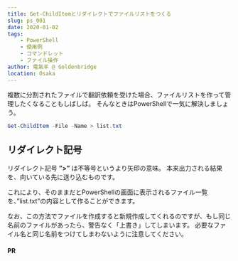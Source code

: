 ```yaml
---
title: Get-ChildItemとリダイレクトでファイルリストをつくる
slug: ps_001
date: 2020-01-02
tags: 
    - PowerShell
    - 使用例
    - コマンドレット
    - ファイル操作
author: 電氣羊 @ Goldenbridge
location: Osaka
---
```


<!-- リダイレクト設定済み -->

複数に分割されたファイルで翻訳依頼を受けた場合、ファイルリストを作って管理したくなることもしばしば。
そんなときはPowerShellで一気に解決しましょう。

```powershell
Get-ChildItem -File -Name > list.txt
```

## リダイレクト記号
リダイレクト記号 **”>”** は不等号というより矢印の意味。
本来出力される結果を、向いている先に送り込むものです。

これにより、そのままだとPowerShellの画面に表示されるファイル一覧を、”list.txt”の内容として作ることができます。

なお、この方法でファイルを作成すると新規作成してくれるのですが、もし同じ名前のファイルがあったら、警告なく「上書き」してしまいます。
必要なファイル名と同じ名前をつけてしまわないように注意してください。

#### PR
<ad-set :ad="'ps'" />

<link-to></link-to>